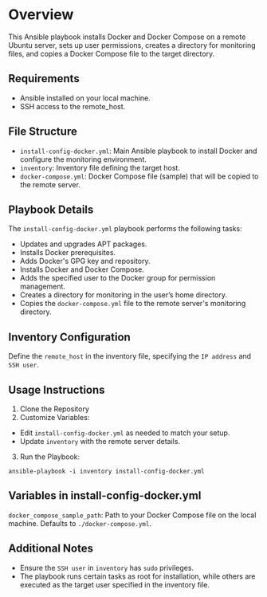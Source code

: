 
# Overview
This Ansible playbook installs Docker and Docker Compose on a remote Ubuntu server, sets up user permissions, creates a directory for monitoring files, and copies a Docker Compose file to the target directory.

## Requirements
- Ansible installed on your local machine.
- SSH access to the remote_host.

## File Structure
- `install-config-docker.yml`: Main Ansible playbook to install Docker and configure the monitoring environment.
- `inventory`: Inventory file defining the target host.
- `docker-compose.yml`: Docker Compose file (sample) that will be copied to the remote server.

## Playbook Details
The `install-config-docker.yml` playbook performs the following tasks:

- Updates and upgrades APT packages.
- Installs Docker prerequisites.
- Adds Docker's GPG key and repository.
- Installs Docker and Docker Compose.
- Adds the specified user to the Docker group for permission management.
- Creates a directory for monitoring in the user’s home directory.
- Copies the `docker-compose.yml` file to the remote server's monitoring directory.

## Inventory Configuration
Define the `remote_host` in the inventory file, specifying the `IP address` and `SSH user`.

## Usage Instructions
1. Clone the Repository
2. Customize Variables:

- Edit `install-config-docker.yml` as needed to match your setup.
- Update `inventory` with the remote server details.
3. Run the Playbook:

```
ansible-playbook -i inventory install-config-docker.yml
```
## Variables in install-config-docker.yml
`docker_compose_sample_path`: Path to your Docker Compose file on the local machine. Defaults to `./docker-compose.yml`.
## Additional Notes
- Ensure the `SSH user` in `inventory` has `sudo` privileges.
- The playbook runs certain tasks as root for installation, while others are executed as the target user specified in the inventory file.

